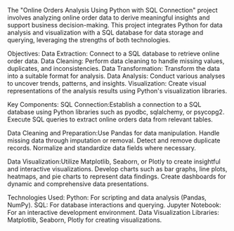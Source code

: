 The "Online Orders Analysis Using Python with SQL Connection" project involves analyzing online order data to derive meaningful insights and support business decision-making. This project integrates Python for data analysis and visualization with a SQL database for data storage and querying, leveraging the strengths of both technologies.

Objectives:
Data Extraction: Connect to a SQL database to retrieve online order data.
Data Cleaning: Perform data cleaning to handle missing values, duplicates, and inconsistencies.
Data Transformation: Transform the data into a suitable format for analysis.
Data Analysis: Conduct various analyses to uncover trends, patterns, and insights.
Visualization: Create visual representations of the analysis results using Python's visualization libraries.

Key Components:
SQL Connection:Establish a connection to a SQL database using Python libraries such as pyodbc, sqlalchemy, or psycopg2.
Execute SQL queries to extract online orders data from relevant tables.

Data Cleaning and Preparation:Use Pandas for data manipulation.
Handle missing data through imputation or removal.
Detect and remove duplicate records.
Normalize and standardize data fields where necessary.

Data Visualization:Utilize Matplotlib, Seaborn, or Plotly to create insightful and interactive visualizations.
Develop charts such as bar graphs, line plots, heatmaps, and pie charts to represent data findings.
Create dashboards for dynamic and comprehensive data presentations.

Technologies Used:
Python: For scripting and data analysis (Pandas, NumPy).
SQL: For database interactions and querying.
Jupyter Notebook: For an interactive development environment.
Data Visualization Libraries: Matplotlib, Seaborn, Plotly for creating visualizations.
